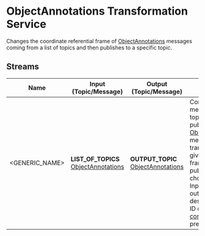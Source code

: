 ObjectAnnotations Transformation Service
==================

Changes the coordinate referential frame of [ObjectAnnotations] messages coming from a list of topics and then publishes to a specific topic.


Streams
---------
| Name | Input (Topic/Message) | Output (Topic/Message) | Description | 
| ---- | --------------------- | ---------------------- | ----------- |
| <GENERIC_NAME> | **LIST_OF_TOPICS** [ObjectAnnotations] | **OUTPUT_TOPIC** [ObjectAnnotations] | Consumes messages from topics which publish [ObjectAnnotations] messages, transform to a given referential frame, then publishes to a chosen topic. Input topics, output topic and destination frame ID can be [configure](https://github.com/labviros/is-object-annotations-transformer/blob/src/conf/options.proto) as you prefer.


[ObjectAnnotations]: https://github.com/labviros/is-msgs/blob/modern-cmake/docs/README.md#is.vision.ObjectAnnotations
